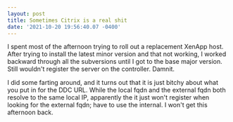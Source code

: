 ```yaml
--- 
layout: post 
title: Sometimes Citrix is a real shit 
date: '2021-10-20 19:56:40.07 -0400' 
--- 
```

I spent most of the afternoon trying to roll out a replacement XenApp host. After trying to install the latest 
minor version and that not working, I worked backward through all the subversions until I got to the base major 
version. Still wouldn't register the server on the controller. Damnit. 

I did some farting around, and it turns out that it is just bitchy about what you put in for the DDC URL. While 
the local fqdn and the external fqdn both resolve to the same local IP, apparently the it just won't register 
when looking for the external fqdn; have to use the internal. I won't get this afternoon back. 
